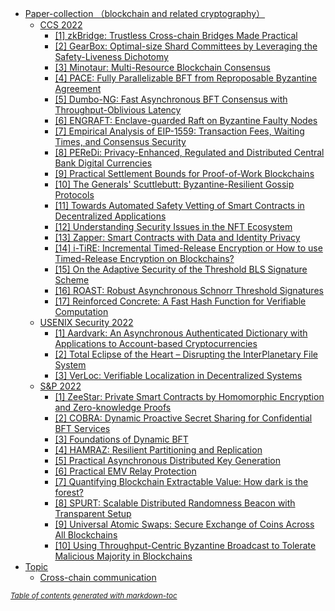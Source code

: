 - [Paper-collection （blockchain and related cryptography）](#paper-collection--blockchain-and-related-cryptography-)
  * [CCS 2022](#ccs-2022)
    + [[1]    zkBridge: Trustless Cross-chain Bridges Made Practical](#-1-----zkbridge--trustless-cross-chain-bridges-made-practical)
    + [[2]    GearBox: Optimal-size Shard Committees by Leveraging the Safety-Liveness Dichotomy](#-2-----gearbox--optimal-size-shard-committees-by-leveraging-the-safety-liveness-dichotomy)
    + [[3]    Minotaur: Multi-Resource Blockchain Consensus](#-3-----minotaur--multi-resource-blockchain-consensus)
    + [[4]    PACE: Fully Parallelizable BFT from Reproposable Byzantine Agreement](#-4-----pace--fully-parallelizable-bft-from-reproposable-byzantine-agreement)
    + [[5]    Dumbo-NG: Fast Asynchronous BFT Consensus with Throughput-Oblivious Latency](#-5-----dumbo-ng--fast-asynchronous-bft-consensus-with-throughput-oblivious-latency)
    + [[6]    ENGRAFT: Enclave-guarded Raft on Byzantine Faulty Nodes](#-6-----engraft--enclave-guarded-raft-on-byzantine-faulty-nodes)
    + [[7]    Empirical Analysis of EIP-1559: Transaction Fees, Waiting Times, and Consensus Security](#-7-----empirical-analysis-of-eip-1559--transaction-fees--waiting-times--and-consensus-security)
    + [[8]    PEReDi: Privacy-Enhanced, Regulated and Distributed Central Bank Digital Currencies](#-8-----peredi--privacy-enhanced--regulated-and-distributed-central-bank-digital-currencies)
    + [[9]    Practical Settlement Bounds for Proof-of-Work Blockchains](#-9-----practical-settlement-bounds-for-proof-of-work-blockchains)
    + [[10]   The Generals' Scuttlebutt: Byzantine-Resilient Gossip Protocols](#-10----the-generals--scuttlebutt--byzantine-resilient-gossip-protocols)
    + [[11]   Towards Automated Safety Vetting of Smart Contracts in Decentralized Applications](#-11----towards-automated-safety-vetting-of-smart-contracts-in-decentralized-applications)
    + [[12]   Understanding Security Issues in the NFT Ecosystem](#-12----understanding-security-issues-in-the-nft-ecosystem)
    + [[13]   Zapper: Smart Contracts with Data and Identity Privacy](#-13----zapper--smart-contracts-with-data-and-identity-privacy)
    + [[14]   i-TiRE: Incremental Timed-Release Encryption or How to use Timed-Release Encryption on Blockchains?](#-14----i-tire--incremental-timed-release-encryption-or-how-to-use-timed-release-encryption-on-blockchains-)
    + [[15]   On the Adaptive Security of the Threshold BLS Signature Scheme](#-15----on-the-adaptive-security-of-the-threshold-bls-signature-scheme)
    + [[16]   ROAST: Robust Asynchronous Schnorr Threshold Signatures](#-16----roast--robust-asynchronous-schnorr-threshold-signatures)
    + [[17]   Reinforced Concrete: A Fast Hash Function for Verifiable Computation](#-17----reinforced-concrete--a-fast-hash-function-for-verifiable-computation)
  * [USENIX Security 2022](#usenix-security-2022)
    + [[1]    Aardvark: An Asynchronous Authenticated Dictionary with Applications to Account-based Cryptocurrencies](#-1-----aardvark--an-asynchronous-authenticated-dictionary-with-applications-to-account-based-cryptocurrencies)
    + [[2]    Total Eclipse of the Heart – Disrupting the InterPlanetary File System](#-2-----total-eclipse-of-the-heart---disrupting-the-interplanetary-file-system)
    + [[3]    VerLoc: Verifiable Localization in Decentralized Systems](#-3-----verloc--verifiable-localization-in-decentralized-systems)
  * [S&P 2022](#s-p-2022)
    + [[1]    ZeeStar: Private Smart Contracts by Homomorphic Encryption and Zero-knowledge Proofs](#-1-----zeestar--private-smart-contracts-by-homomorphic-encryption-and-zero-knowledge-proofs)
    + [[2]    COBRA: Dynamic Proactive Secret Sharing for Confidential BFT Services](#-2-----cobra--dynamic-proactive-secret-sharing-for-confidential-bft-services)
    + [[3]    Foundations of Dynamic BFT](#-3-----foundations-of-dynamic-bft)
    + [[4]    HAMRAZ: Resilient Partitioning and Replication](#-4-----hamraz--resilient-partitioning-and-replication)
    + [[5]    Practical Asynchronous Distributed Key Generation](#-5-----practical-asynchronous-distributed-key-generation)
    + [[6]    Practical EMV Relay Protection](#-6-----practical-emv-relay-protection)
    + [[7]    Quantifying Blockchain Extractable Value: How dark is the forest?](#-7-----quantifying-blockchain-extractable-value--how-dark-is-the-forest-)
    + [[8]    SPURT: Scalable Distributed Randomness Beacon with Transparent Setup](#-8-----spurt--scalable-distributed-randomness-beacon-with-transparent-setup)
    + [[9]    Universal Atomic Swaps: Secure Exchange of Coins Across All Blockchains](#-9-----universal-atomic-swaps--secure-exchange-of-coins-across-all-blockchains)
    + [[10]   Using Throughput-Centric Byzantine Broadcast to Tolerate Malicious Majority in Blockchains](#-10----using-throughput-centric-byzantine-broadcast-to-tolerate-malicious-majority-in-blockchains)
- [Topic](#topic)
  * [Cross-chain communication](#cross-chain-communication)

<small><i><a href='http://ecotrust-canada.github.io/markdown-toc/'>Table of contents generated with markdown-toc</a></i></small>
